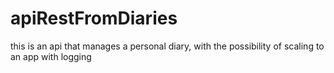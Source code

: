 # apiRestFromDiaries
 this is an api that manages a personal diary, with the possibility of scaling to an app with logging
